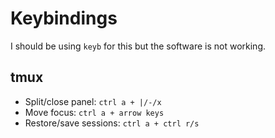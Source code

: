 # Keybindings

I should be using `keyb` for this but the software is not working.

## tmux

- Split/close panel: `ctrl a + |/-/x`
- Move focus: `ctrl a + arrow keys`
- Restore/save sessions: `ctrl a + ctrl r/s`
